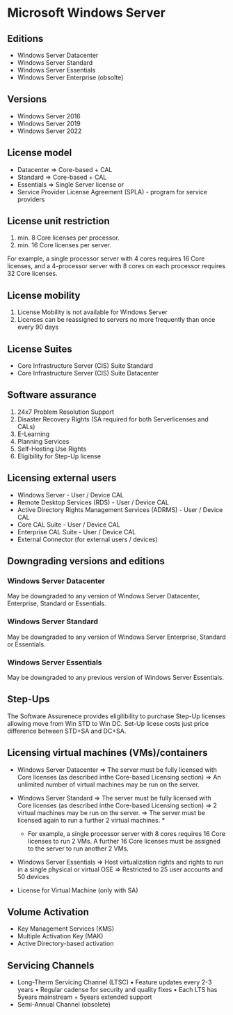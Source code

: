 # Microsoft Windows Server 

## Editions
- Windows Server Datacenter
- Windows Server Standard
- Windows Server Essentials
- Windows Server Enterprise (obsolte)

## Versions
- Windows Server 2016
- Windows Server 2019
- Windows Server 2022

## License model
- Datacenter => Core-based + CAL
- Standard => Core-based + CAL
- Essentials => Single Server license
or
- Service Provider License Agreement (SPLA) - program for service providers

## License unit restriction
1. min. 8 Core licenses per processor.
2. min. 16 Core licenses per server.

For example, a single processor server with 4 cores requires 16 Core licenses, and a 4-processor server with 8 cores on each processor requires 32 Core licenses.

## License mobility
1. License Mobility is not available for Windows Server
2. Licenses can be reassigned to servers no more frequently than once every 90 days

## License Suites
- Core Infrastructure Server (CIS) Suite Standard
- Core Infrastructure Server (CIS) Suite Datacenter

## Software assurance
1. 24x7 Problem Resolution Support
2. Disaster Recovery Rights (SA required for both Serverlicenses and CALs)
3. E-Learning
4. Planning Services
5. Self-Hosting Use Rights
6. Eligibility for Step-Up license

## Licensing external users
- Windows Server - User / Device CAL 
- Remote Desktop Services (RDS) - User / Device CAL
- Active Directory Rights Management Services (ADRMS) - User / Device CAL
- Core CAL Suite - User / Device CAL
- Enterprise CAL Suite - User / Device CAL
- External Connector (for external users / devices)

## Downgrading versions and editions
### Windows Server Datacenter 
May be downgraded to any version of Windows Server Datacenter, Enterprise, Standard or Essentials.
### Windows Server Standard
May be downgraded to any version of Windows Server Enterprise, Standard or Essentials.
### Windows Server Essentials
May be downgraded to any previous version of Windows Server Essentials.

## Step-Ups
The Software Assurenece provides eligilibility to purchase Step-Up licenses allowing move from Win STD to Win DC.
Set-Up licese costs just price difference between STD+SA and DC+SA. 

## Licensing virtual machines (VMs)/containers
- Windows Server Datacenter
	=> The server must be fully licensed with Core licenses (as described inthe Core-based Licensing section)
	=> An unlimited number of virtual machines may be run on the server.
- Windows Server Standard
	=> The server must be fully licensed with Core licenses (as described inthe Core-based Licensing section)
	=> 2 virtual machines may be run on the server.
	=> The server must be licensed again to run a further 2 virtual machines. *
	
	* For example, a single processor server with 8 cores requires 16 Core
	licenses to run 2 VMs. A further 16 Core licenses must be assigned to
	the server to run another 2 VMs.
- Windows Server Essentials
	=> Host virtualization rights and rights to run in a single physical or virtual OSE
	=> Restricted to 25 user accounts and 50 devices
- License for Virtual Machine (only with SA)

## Volume Activation
- Key Management Services (KMS)	
- Multiple Activation Key (MAK)
- Active Directory-based activation

## Servicing Channels
- Long-Therm Servicing Channel (LTSC)
	• Feature updates every 2-3 years
	• Regular cadense for security and quality fixes
	• Each LTS has 5years mainstream + 5years extended support
- Semi-Annual Channel (obsolete)
	
